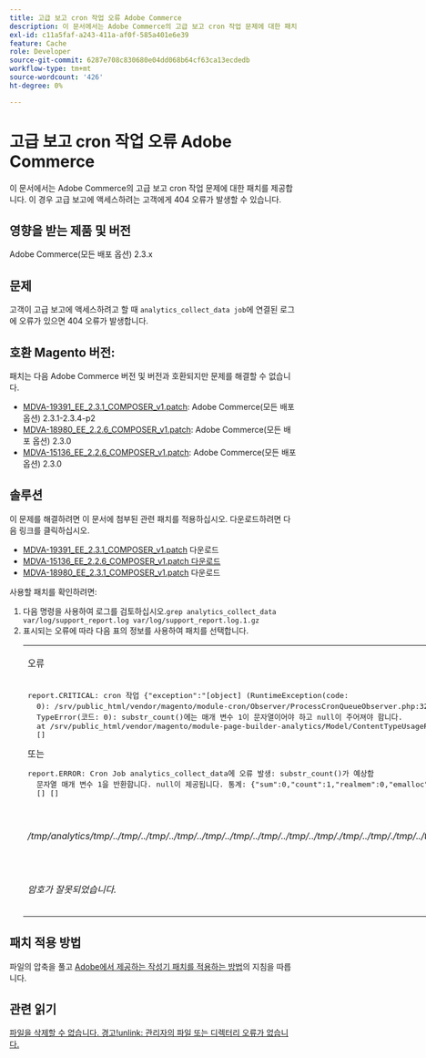 ```yaml
---
title: 고급 보고 cron 작업 오류 Adobe Commerce
description: 이 문서에서는 Adobe Commerce의 고급 보고 cron 작업 문제에 대한 패치를 제공합니다. 이 경우 고급 보고에 액세스하려는 고객에게 404 오류가 발생할 수 있습니다.
exl-id: c11a5faf-a243-411a-af0f-585a401e6e39
feature: Cache
role: Developer
source-git-commit: 6287e708c830680e04dd068b64cf63ca13ecdedb
workflow-type: tm+mt
source-wordcount: '426'
ht-degree: 0%

---
```


# 고급 보고 cron 작업 오류 Adobe Commerce

이 문서에서는 Adobe Commerce의 고급 보고 cron 작업 문제에 대한 패치를 제공합니다. 이 경우 고급 보고에 액세스하려는 고객에게 404 오류가 발생할 수 있습니다.

## 영향을 받는 제품 및 버전

Adobe Commerce(모든 배포 옵션) 2.3.x

## 문제

고객이 고급 보고에 액세스하려고 할 때 `analytics_collect_data job`에 연결된 로그에 오류가 있으면 404 오류가 발생합니다.

## 호환 Magento 버전:

패치는 다음 Adobe Commerce 버전 및 버전과 호환되지만 문제를 해결할 수 없습니다.

* [MDVA-19391\_EE\_2.3.1\_COMPOSER\_v1.patch](assets/MDVA-19391_EE_2.3.1_COMPOSER_v1.patch.zip): Adobe Commerce(모든 배포 옵션) 2.3.1-2.3.4-p2
* [MDVA-18980\_EE\_2.2.6\_COMPOSER\_v1.patch](assets/MDVA-18980_EE_2.2.6_COMPOSER_v1.patch.zip): Adobe Commerce(모든 배포 옵션) 2.3.0
* [MDVA-15136\_EE\_2.2.6\_COMPOSER\_v1.patch](assets/MDVA-15136_EE_2.2.6_COMPOSER_v1.patch.zip): Adobe Commerce(모든 배포 옵션) 2.3.0

## **솔루션**

이 문제를 해결하려면 이 문서에 첨부된 관련 패치를 적용하십시오. 다운로드하려면 다음 링크를 클릭하십시오.

* [MDVA-19391\_EE\_2.3.1\_COMPOSER\_v1.patch](assets/MDVA-19391_EE_2.3.1_COMPOSER_v1.patch.zip) 다운로드
* [MDVA-15136\_EE\_2.2.6\_COMPOSER\_v1.patch 다운로드](assets/MDVA-15136_EE_2.2.6_COMPOSER_v1.patch.zip)
* [MDVA-18980\_EE\_2.3.1\_COMPOSER\_v1.patch](assets/MDVA-18980_EE_2.2.6_COMPOSER_v1.patch.zip) 다운로드

사용할 패치를 확인하려면:

<ol><li>다음 명령을 사용하여 로그를 검토하십시오.<code>grep analytics_collect_data var/log/support_report.log var/log/support_report.log.1.gz</code>
</li><li>표시되는 오류에 따라 다음 표의 정보를 사용하여 패치를 선택합니다.<table style="width: 826px;">
<tbody>
<tr>
<td class="wysiwyg-text-align-center">
<p>오류</p>
</td>
<td class="wysiwyg-text-align-center">패치</td>
</tr>
<tr>
<td>
<pre>report.CRITICAL: cron 작업 {"exception":"[object] (RuntimeException(code:
  0): /srv/public_html/vendor/magento/module-cron/Observer/ProcessCronQueueObserver.php:327에서 cron 작업을 실행할 때 오류 발생,
  TypeError(코드: 0): substr_count()에는 매개 변수 1이 문자열이어야 하고 null이 주어져야 합니다.
  at /srv/public_html/vendor/magento/module-page-builder-analytics/Model/ContentTypeUsageReportProvider.php:106)"}
  []</pre>또는<pre>report.ERROR: Cron Job analytics_collect_data에 오류 발생: substr_count()가 예상함
  문자열 매개 변수 1을 반환합니다. null이 제공됩니다. 통계: {"sum":0,"count":1,"realmem":0,"emalloc":0,"realmem_start":224919552,"emalloc_start":216398384}
  [] []</pre>
<p> </p>
</td>
<td><a href="assets/MDVA-19391_EE_2.3.1_COMPOSER_v1.patch">MDVA-19391_EE_2.3.1_COMPOSER_v1.patch.zip</a>을 적용하고 캐시를 지운 후 작업이 다시 실행될 때까지 24시간 기다린 후 다시 시도하십시오.</td>
</tr>
<tr>
<td>
<p><em>/tmp/analytics/tmp/../tmp/../tmp/../tmp/../tmp/../tmp/../tmp/../tmp/../tmp/./tmp/../tmp/./tmp/../tmp/./tmp/./tmp/./tmp/../tmp/../ 파일을 열지 못했습니다.</em></p>
</td>
<td><a href="assets/MDVA-15136_EE_2.2.6_COMPOSER_v1.patch">MDVA-15136_EE_2.2.6_COMPOSER_v1.patch.zip</a>을 적용하고 캐시를 지운 후 작업이 다시 실행될 때까지 24시간 기다린 후 다시 시도하십시오.</td>
</tr>
<tr>
<td><em>암호가 잘못되었습니다.</em></td>
<td><a href="assets/MDVA-18980_EE_2.2.6_COMPOSER_v1.patch">MDVA-18980_EE_2.2.6_COMPOSER_v1.patch.zip</a>을 적용하고 캐시를 지운 후 작업이 다시 실행될 때까지 24시간 기다린 후 다시 시도하십시오.</td>
</tr>
</tbody>
</table>
</li></ol>

## 패치 적용 방법

파일의 압축을 풀고 [Adobe에서 제공하는 작성기 패치를 적용하는 방법](/help/how-to/general/how-to-apply-a-composer-patch-provided-by-magento.md)의 지침을 따릅니다.

## 관련 읽기

[파일을 삭제할 수 없습니다. 경고!unlink: 관리자의 파일 또는 디렉터리 오류가 없습니다.](/help/troubleshooting/miscellaneous/file-cannot-be-deleated-no-file-or-directory.md)

